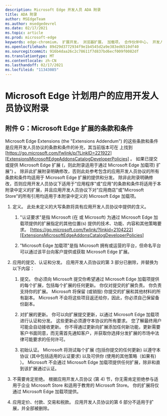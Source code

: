 ```yaml
---
description: Microsoft Edge 开发人员 ADA 附录
title: ADA 附录
author: MSEdgeTeam
ms.author: msedgedevrel
ms.date: 02/17/2021
ms.topic: article
ms.prod: microsoft-edge
keywords: edge-chromium， 扩展开发， 浏览器扩展， 加载项， 合作伙伴中心， 开发人员
ms.openlocfilehash: 89d29d3772934f9e1b4545d2a9e383ed6510df40
ms.sourcegitcommit: 916b4daa26c2c78611f7d837bd6ecf009f0082df
ms.translationtype: MT
ms.contentlocale: zh-CN
ms.lasthandoff: 02/17/2021
ms.locfileid: "11343085"
---
```

# Microsoft Edge 计划用户的应用开发人员协议附录  

## 附件 G：Microsoft Edge 扩展的条款和条件  

Microsoft Edge Extensions \(the "Extensions Addendum"\) 的这些条款和条件是应用开发人员协议的条款和条件的补充，其当前版本可在 上找到 [https://go.microsoft.com/fwlink/p/?LinkID=221922][ExtensionsMicrosoftEdgeAddonsCatalogDeveloperPolicies] 。  如果已提交或提供 Microsoft Edge 扩展 \(，则此附录适用于通过 Microsoft Edge 加载项) 扩展"\) 。  除非此扩展附录明确修改，否则此处参考包含的应用开发人员协议的所有条款和条件均适用于 Microsoft Edge 扩展的提供和分发。  除非此附录明确修改，否则应用开发人员协议下适用于"应用程序"或"应用"的条款和条件将适用于本附录中定义的扩展，并且应用开发人员协议下对"应用商店"或"Microsoft Store"的所有引用均适用于本附录中定义的 Microsoft Edge 加载项。  

1.  定义。  此处未定义的大写条款将具有应用开发人员协议中提供的含义。  

    1.  "认证要求"是指 Microsoft \(在 或 Microsoft\) 为通过 Microsoft Edge 加载项提供的扩展指定的其他位置\(s\) 提供的技术、功能、内容和其他策略要求。 [https://go.microsoft.com/fwlink/?linkid=2104222][ExtensionsMicrosoftEdgeAddonsCatalogDeveloperPolicies]  

    1.  "Microsoft Edge 加载项"是指 Microsoft 拥有或运营的平台，但命名平台可以通过该平台向客户提供或获取 Microsoft Edge 扩展。

1.  应用的提交、认证和分发。  应用开发人员协议的第 3 部分已删除，并替换为以下内容：  

    1.  提交。  你必须向 Microsoft 提交你希望通过 Microsoft Edge 加载项提供的每个扩展，包括每个扩展的任何更新。  你仅对提交的扩展负责。  你负责支持你的扩展。  Microsoft 将保留 \(或销毁) 你提交的扩展和其他材料的所有副本。  Microsoft 不会将这些项目返还给你，因此，你必须自己保留备份副本。  

    1.  对扩展的更新。  你可以向扩展提交更新，以通过 Microsoft Edge 加载项进行认证和分发。  这些更新必须遵守本协议的所有要求。  您了解最终用户可能会自动接收更新。  你不得通过更新向扩展添加任何新功能，更新需要客户书面同意，而无需首先通知客户，并获取你选择分发扩展的市场中法律可能要求的任何许可。  

    1.  初始认证。  Microsoft 将测试每个扩展 \(包括你提交的任何更新\) 以遵守本协议 \(其中包括适用的认证要求\) 以及可供你 \(使用的其他策略（如果有) ）。  Microsoft 不会通过 Microsoft Edge 加载项提供任何扩展，除非和直到该扩展通过认证。  

1.  不需要肯定拒绝。  根据应用开发人员协议 (第 4\) 节，你无需肯定拒绝参与适用于企业 Microsoft Store 和适用于教育的 Microsoft Store。  你的扩展将仅通过 Microsoft Edge 加载项提供。  

1.  应用定价、付款、交易和税款。  应用开发人员协议的第 6 部分不适用于扩展，并全部被删除。  

<!-- links -->  

[ExtensionsMicrosoftEdgeAddonsCatalogDeveloperPolicies]: ./developer-policies.md "Microsoft Edge 加载项存储开发人员策略|Microsoft Docs"  
